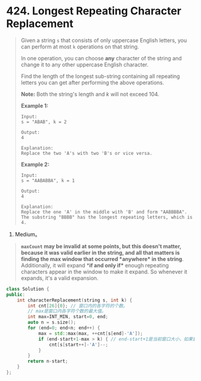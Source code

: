 # 424. Longest Repeating Character Replacement

> Given a string `s` that consists of only uppercase English letters, you can perform at most `k` operations on that string.
>
> In one operation, you can choose **any** character of the string and change it to any other uppercase English character.
>
> Find the length of the longest sub-string containing all repeating letters you can get after performing the above operations.
>
> **Note:**
> Both the string's length and *k* will not exceed 104.
>
> **Example 1:**
>
> ```
> Input:
> s = "ABAB", k = 2
> 
> Output:
> 4
> 
> Explanation:
> Replace the two 'A's with two 'B's or vice versa.
> ```
>
> **Example 2:**
>
> ```
> Input:
> s = "AABABBA", k = 1
> 
> Output:
> 4
> 
> Explanation:
> Replace the one 'A' in the middle with 'B' and form "AABBBBA".
> The substring "BBBB" has the longest repeating letters, which is 4.
> ```

1. Medium。

> **`maxCount` may be invalid at some points, but this doesn't matter, because it was valid earlier in the string, and all that matters is finding the max window that occurred \*anywhere\* in the string**. Additionally, it will expand ***if and only if\*** enough repeating characters appear in the window to make it expand. So whenever it expands, it's a valid expansion.

```cpp
class Solution {
public:
    int characterReplacement(string s, int k) {
        int cnt[26]{0}; // 窗口内的各字符的个数。
        // max是窗口内各字符个数的最大值。
        int max=INT_MIN, start=0, end;
        auto n = s.size();
        for (end=0; end<n; end++) {
            max = std::max(max, ++cnt[s[end]-'A']);
            if (end-start+1-max > k) { // end-start+1是当前窗口大小，如果窗口中除了max个字符x，还有其他大于k个字符，那么就无法通过k次操作使得窗口内只包含重复的单一字符，所以只能调整左端点。
                cnt[s[start++]-'A']--;
            }
        }
        return n-start;
    }
};
```

